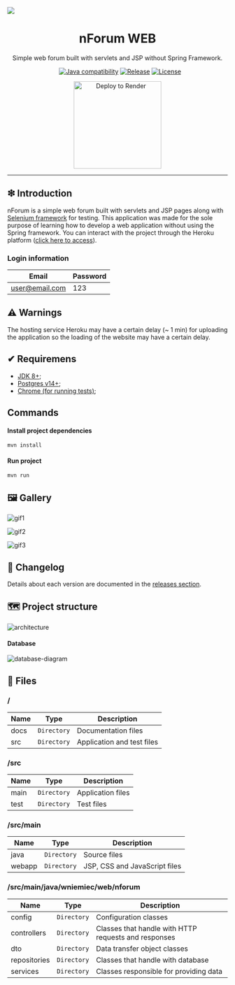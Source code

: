 ![](https://raw.githubusercontent.com/williamniemiec/nforum-web/master/docs/images/logo/logo.jpg)

<h1 align='center'>nForum WEB</h1>
<p align='center'>Simple web forum built with servlets and JSP without Spring Framework.</p>
<p align="center">
	<a href="https://github.com/williamniemiec/nforum-web/actions/workflows/windows.yml"><img src="https://github.com/williamniemiec/nforum-web/actions/workflows/windows.yml/badge.svg" alt=""></a>
	<a href="https://github.com/williamniemiec/nforum-web/actions/workflows/macos.yml"><img src="https://github.com/williamniemiec/nforum-web/actions/workflows/macos.yml/badge.svg" alt=""></a>
	<a href="https://github.com/williamniemiec/nforum-web/actions/workflows/ubuntu.yml"><img src="https://github.com/williamniemiec/nforum-web/actions/workflows/ubuntu.yml/badge.svg" alt=""></a>
	<a href="http://java.oracle.com"><img src="https://img.shields.io/badge/java-8+-D0008F.svg" alt="Java compatibility"></a>
	<a href="https://github.com/williamniemiec/nforum-web/releases"><img src="https://img.shields.io/github/v/release/williamniemiec/nforum-web" alt="Release"></a>
	<a href="https://github.com/williamniemiec/nforum-web/blob/master/LICENSE"><img src="https://img.shields.io/github/license/williamniemiec/nforum-web" alt="License"></a>
</p>
<p align="center">
	<a href='https://wniemiec-web-nforum.onrender.com/'><img alt='Deploy to Render' src='https://render.com/images/deploy-to-render-button.svg' width=200/></a>
</p>

<hr />

## ❇ Introduction
nForum is a simple web forum built with servlets and JSP pages along with [Selenium framework](https://www.selenium.dev/) for testing. This application was made for the sole purpose of learning how to develop a web application without using the Spring framework. You can interact with the project through the Heroku platform ([click here to access](https://wniemiec-web-nforum.onrender.com/)).


### Login information
| Email| Password |
|------- | ----- |
| user@email.com |123|

## ⚠ Warnings
The hosting service Heroku may have a certain delay (~ 1 min) for uploading the application so the loading of the website may have a certain delay. 

## ✔ Requiremens
- [JDK 8+](https://www.oracle.com/java/);
- [Postgres v14+](https://www.postgresql.org/);
- [Chrome (for running tests)](https://www.google.com/chrome/);

## Commands

#### Install project dependencies

```
mvn install
```

#### Run project
```
mvn run
```


## 🖼 Gallery

![gif1](https://github.com/williamniemiec/nforum-web/blob/master/docs/gif/nforum-1.gif?raw=true)

![gif2](https://github.com/williamniemiec/nforum-web/blob/master/docs/gif/nforum-2.gif?raw=true)

![gif3](https://github.com/williamniemiec/nforum-web/blob/master/docs/gif/nforum-3.gif?raw=true)

## 🚩 Changelog
Details about each version are documented in the [releases section](https://github.com/williamniemiec/nforum-web/releases).

## 🗺 Project structure
![architecture](https://raw.githubusercontent.com/williamniemiec/nforum-web/master/docs/images/design/architecture.jpg)

#### Database
![database-diagram](https://raw.githubusercontent.com/williamniemiec/nforum-web/master/docs/images/design/db-schema.png?raw=true)


## 📁 Files

### /
|        Name        |Type|Description|
|----------------|-------------------------------|-----------------------------|
|docs |`Directory`|Documentation files|
|src  |`Directory`|Application and test files|

### /src
|        Name        |Type|Description|
|----------------|-------------------------------|-----------------------------|
|main|`Directory`|Application files|
|test|`Directory`|Test files|

### /src/main
|        Name        |Type|Description|
|----------------|-------------------------------|-----------------------------|
|java|`Directory`|Source files|
|webapp|`Directory`|JSP, CSS and JavaScript files|

### /src/main/java/wniemiec/web/nforum
|        Name        |Type|Description|
|----------------|-------------------------------|-----------------------------|
|config|`Directory`|Configuration classes|
|controllers|`Directory`|Classes that handle with HTTP requests and responses|
|dto|`Directory`|Data transfer object classes|
|repositories|`Directory`|Classes that handle with database|
|services|`Directory`|Classes responsible for providing data |
